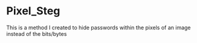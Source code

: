 # Pixel_Steg
This is a method I created to hide passwords within the pixels of an image instead of the bits/bytes
